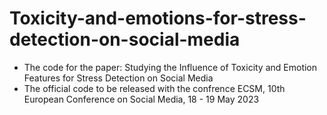 # Toxicity-and-emotions-for-stress-detection-on-social-media
- The code for the paper: Studying the Influence of Toxicity and Emotion Features for Stress Detection on Social Media
- The official code to be released with the confrence  ECSM, 10th European Conference on Social Media, 18 - 19 May 2023
